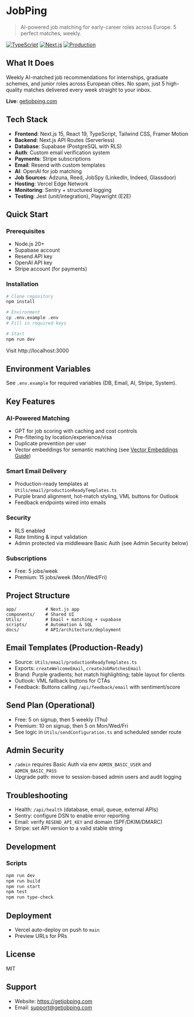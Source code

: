 # JobPing

> AI-powered job matching for early-career roles across Europe. 5 perfect matches, weekly.

[![TypeScript](https://img.shields.io/badge/TypeScript-100%25-blue)](https://www.typescriptlang.org/)
[![Next.js](https://img.shields.io/badge/Next.js-15-black)](https://nextjs.org/)
[![Production](https://img.shields.io/badge/Status-Live-green)](https://getjobping.com)

## What It Does

Weekly AI-matched job recommendations for internships, graduate schemes, and junior roles across European cities. No spam, just 5 high-quality matches delivered every week straight to your inbox.

**Live**: [getjobping.com](https://getjobping.com)

## Tech Stack

- **Frontend**: Next.js 15, React 19, TypeScript, Tailwind CSS, Framer Motion
- **Backend**: Next.js API Routes (Serverless)
- **Database**: Supabase (PostgreSQL with RLS)
- **Auth**: Custom email verification system
- **Payments**: Stripe subscriptions
- **Email**: Resend with custom templates
- **AI**: OpenAI for job matching
- **Job Sources**: Adzuna, Reed, JobSpy (LinkedIn, Indeed, Glassdoor)
- **Hosting**: Vercel Edge Network
- **Monitoring**: Sentry + structured logging
- **Testing**: Jest (unit/integration), Playwright (E2E)

## Quick Start

### Prerequisites

- Node.js 20+
- Supabase account
- Resend API key
- OpenAI API key
- Stripe account (for payments)

### Installation

```bash
# Clone repository
npm install

# Environment
cp .env.example .env
# Fill in required keys

# Start
npm run dev
```

Visit http://localhost:3000

## Environment Variables

See `.env.example` for required variables (DB, Email, AI, Stripe, System).

## Key Features

### AI-Powered Matching
- GPT for job scoring with caching and cost controls
- Pre-filtering by location/experience/visa
- Duplicate prevention per user
- Vector embeddings for semantic matching (see [Vector Embeddings Guide](docs/vector-embeddings-batch-processing.md))

### Smart Email Delivery
- Production-ready templates at `Utils/email/productionReadyTemplates.ts`
- Purple brand alignment, hot-match styling, VML buttons for Outlook
- Feedback endpoints wired into emails

### Security
- RLS enabled
- Rate limiting & input validation
- Admin protected via middleware Basic Auth (see Admin Security below)

### Subscriptions
- Free: 5 jobs/week
- Premium: 15 jobs/week (Mon/Wed/Fri)

## Project Structure

```
app/           # Next.js app
components/    # Shared UI
Utils/         # Email + matching + supabase
scripts/       # Automation & SQL
docs/          # API/architecture/deployment
```

## Email Templates (Production-Ready)

- Source: `Utils/email/productionReadyTemplates.ts`
- Exports: `createWelcomeEmail`, `createJobMatchesEmail`
- Brand: Purple gradients; hot match highlighting; table layout for clients
- Outlook: VML fallback buttons for CTAs
- Feedback: Buttons calling `/api/feedback/email` with sentiment/score

## Send Plan (Operational)

- Free: 5 on signup, then 5 weekly (Thu)
- Premium: 10 on signup, then 5 on Mon/Wed/Fri
- See logic in `Utils/sendConfiguration.ts` and scheduled sender route

## Admin Security

- `/admin` requires Basic Auth via env `ADMIN_BASIC_USER` and `ADMIN_BASIC_PASS`
- Upgrade path: move to session-based admin users and audit logging

## Troubleshooting

- Health: `/api/health` (database, email, queue, external APIs)
- Sentry: configure DSN to enable error reporting
- Email: verify `RESEND_API_KEY` and domain (SPF/DKIM/DMARC)
- Stripe: set API version to a valid stable string

## Development

### Scripts

```bash
npm run dev
npm run build
npm run start
npm test
npm run type-check
```

## Deployment

- Vercel auto-deploy on push to `main`
- Preview URLs for PRs

## License

MIT

## Support

- Website: https://getjobping.com
- Email: support@getjobping.com
